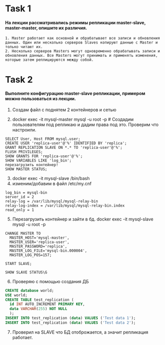 # Task 1
#### На лекции рассматривались режимы репликации master-slave, master-master, опишите их различия.
```
1. Master работает как основной и обрабатывает все записи и обновления данных. Один или несколько серверов Slaves копируют данные с Master и только читают их.
2. Несколько серверов Masters могут одновременно обрабатывать записи и обновления данных. Все Masters могут принимать и применять изменения, которые затем реплицируются между собой.
```

# Task 2
#### Выполните конфигурацию master-slave репликации, примером можно пользоваться из лекции.

1. Создам файл с поднятем 2 контейнеров и сетью

2. docker exec -it mysql-master mysql -u root -p # Создадим пользователям под репликаю и дадим права под это. Проверим что настроили.
```mysql
SELECT User, Host FROM mysql.user;
CREATE USER 'replica-user'@'%' IDENTIFIED BY 'replica';
GRANT REPLICATION SLAVE ON *.* TO 'replica-user'@'%';
FLUSH PRIVILEGES;
SHOW GRANTS FOR 'replica-user'@'%';
SHOW VARIABLES LIKE 'log_bin';
перезагрузить контейнер!
SHOW MASTER STATUS;
```
3. docker exec -it mysql-slave /bin/bash
4. изменим/добавим в файл /etc/my.cnf
```
log_bin = mysql-bin
server_id = 2
relay-log = /var/lib/mysql/mysql-relay-bin
relay-log-index = /var/lib/mysql/mysql-relay-bin.index
read_only = 1
```
5. Перезагрузить контейнер и зайти в бд. docker exec -it mysql-slave mysql -u root -p
```mysql
CHANGE MASTER TO
  MASTER_HOST='mysql-master',
  MASTER_USER='replica-user',
  MASTER_PASSWORD='replica',
  MASTER_LOG_FILE='mysql-bin.000004',
  MASTER_LOG_POS=157;

START SLAVE;
```
```mysql
SHOW SLAVE STATUS\G
```
6. Проверяю с помощью создания ДБ
```sql
CREATE database world;
USE world;
CREATE TABLE test_replication (
  id INT AUTO_INCREMENT PRIMARY KEY,
  data VARCHAR(255) NOT NULL
  );
INSERT INTO test_replication (data) VALUES ('Test data 1');
INSERT INTO test_replication (data) VALUES ('Test data 2');
```
7. Проверил на SLAVE что БД отоброжается, а значит репликация работает.


